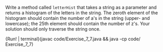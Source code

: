 Write a method called `letterHist` that takes a string as a parameter and returns a histogram of the letters in the string. The zeroth element of the histogram should contain the number of a's in the string (upper- and lowercase); the 25th element should contain the number of z's. Your solution should only traverse the string once.

{Run! | terminal}(javac code/Exercise_7_7.java && java -cp code/ Exercise_7_7)
